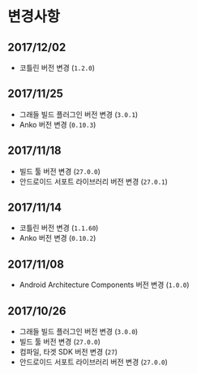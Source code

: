 # 변경사항

## 2017/12/02

- 코틀린 버전 변경 (`1.2.0`)

## 2017/11/25

- 그래들 빌드 플러그인 버전 변경 (`3.0.1`)
- Anko 버전 변경 (`0.10.3`)

## 2017/11/18

- 빌드 툴 버전 변경 (`27.0.0`)
- 안드로이드 서포트 라이브러리 버전 변경 (`27.0.1`)

## 2017/11/14

- 코틀린 버전 변경 (`1.1.60`)
- Anko 버전 변경 (`0.10.2`)

## 2017/11/08

- Android Architecture Components 버전 변경 (`1.0.0`)

## 2017/10/26

- 그래들 빌드 플러그인 버전 변경 (`3.0.0`)
- 빌드 툴 버전 변경 (`27.0.0`)
- 컴파일, 타겟 SDK 버전 변경 (`27`)
- 안드로이드 서포트 라이브러리 버전 변경 (`27.0.0`)
